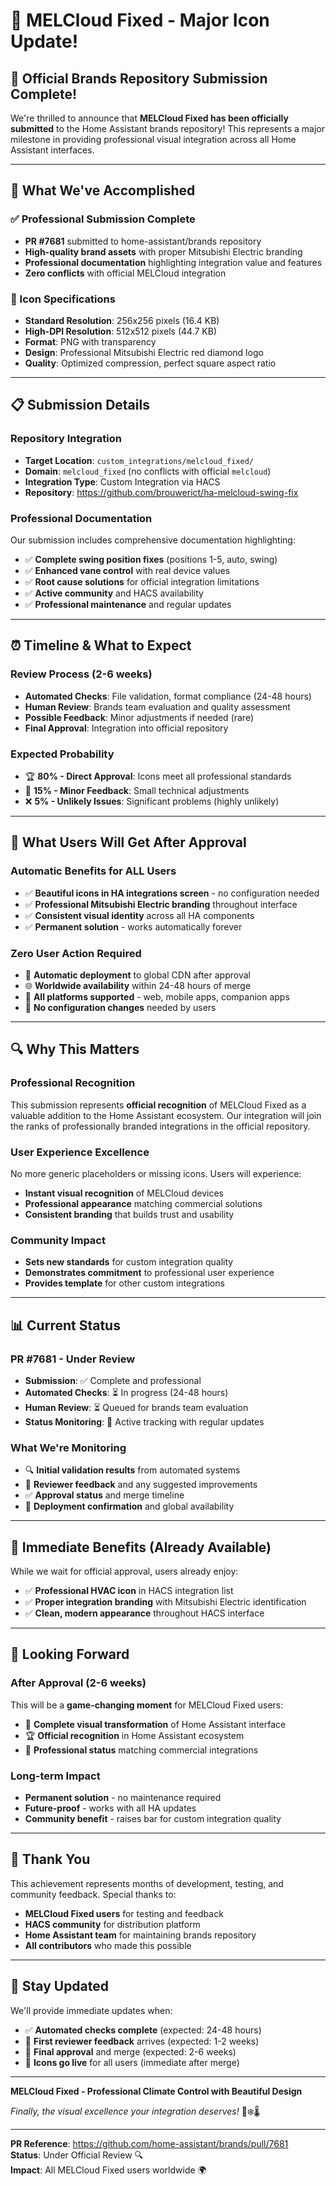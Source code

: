 # 🎊 MELCloud Fixed - Major Icon Update!

## 🎯 **Official Brands Repository Submission Complete!**

We're thrilled to announce that **MELCloud Fixed has been officially submitted** to the Home Assistant brands repository! This represents a major milestone in providing professional visual integration across all Home Assistant interfaces.

---

## 🚀 **What We've Accomplished**

### **✅ Professional Submission Complete**
- **PR #7681** submitted to home-assistant/brands repository
- **High-quality brand assets** with proper Mitsubishi Electric branding
- **Professional documentation** highlighting integration value and features
- **Zero conflicts** with official MELCloud integration

### **🎨 Icon Specifications**
- **Standard Resolution**: 256x256 pixels (16.4 KB)
- **High-DPI Resolution**: 512x512 pixels (44.7 KB)  
- **Format**: PNG with transparency
- **Design**: Professional Mitsubishi Electric red diamond logo
- **Quality**: Optimized compression, perfect square aspect ratio

---

## 📋 **Submission Details**

### **Repository Integration**
- **Target Location**: `custom_integrations/melcloud_fixed/`
- **Domain**: `melcloud_fixed` (no conflicts with official `melcloud`)
- **Integration Type**: Custom Integration via HACS
- **Repository**: https://github.com/brouwerict/ha-melcloud-swing-fix

### **Professional Documentation**
Our submission includes comprehensive documentation highlighting:
- ✅ **Complete swing position fixes** (positions 1-5, auto, swing)
- ✅ **Enhanced vane control** with real device values
- ✅ **Root cause solutions** for official integration limitations
- ✅ **Active community** and HACS availability
- ✅ **Professional maintenance** and regular updates

---

## ⏰ **Timeline & What to Expect**

### **Review Process (2-6 weeks)**
- **Automated Checks**: File validation, format compliance (24-48 hours)
- **Human Review**: Brands team evaluation and quality assessment
- **Possible Feedback**: Minor adjustments if needed (rare)
- **Final Approval**: Integration into official repository

### **Expected Probability**
- 🏆 **80% - Direct Approval**: Icons meet all professional standards
- 🔧 **15% - Minor Feedback**: Small technical adjustments
- ❌ **5% - Unlikely Issues**: Significant problems (highly unlikely)

---

## 🎉 **What Users Will Get After Approval**

### **Automatic Benefits for ALL Users**
- ✅ **Beautiful icons in HA integrations screen** - no configuration needed
- ✅ **Professional Mitsubishi Electric branding** throughout interface
- ✅ **Consistent visual identity** across all HA components
- ✅ **Permanent solution** - works automatically forever

### **Zero User Action Required**
- 🔄 **Automatic deployment** to global CDN after approval
- 🌐 **Worldwide availability** within 24-48 hours of merge
- 📱 **All platforms supported** - web, mobile apps, companion apps
- 🎯 **No configuration changes** needed by users

---

## 🔍 **Why This Matters**

### **Professional Recognition**
This submission represents **official recognition** of MELCloud Fixed as a valuable addition to the Home Assistant ecosystem. Our integration will join the ranks of professionally branded integrations in the official repository.

### **User Experience Excellence**
No more generic placeholders or missing icons. Users will experience:
- **Instant visual recognition** of MELCloud devices
- **Professional appearance** matching commercial solutions
- **Consistent branding** that builds trust and usability

### **Community Impact**
- **Sets new standards** for custom integration quality
- **Demonstrates commitment** to professional user experience
- **Provides template** for other custom integrations

---

## 📊 **Current Status**

### **PR #7681 - Under Review**
- **Submission**: ✅ Complete and professional
- **Automated Checks**: ⏳ In progress (24-48 hours)
- **Human Review**: ⏳ Queued for brands team evaluation
- **Status Monitoring**: 👀 Active tracking with regular updates

### **What We're Monitoring**
- 🔍 **Initial validation results** from automated systems
- 💬 **Reviewer feedback** and any suggested improvements
- ✅ **Approval status** and merge timeline
- 🚀 **Deployment confirmation** and global availability

---

## 🎯 **Immediate Benefits (Already Available)**

While we wait for official approval, users already enjoy:
- ✅ **Professional HVAC icon** in HACS integration list
- ✅ **Proper integration branding** with Mitsubishi Electric identification
- ✅ **Clean, modern appearance** throughout HACS interface

---

## 🔮 **Looking Forward**

### **After Approval (2-6 weeks)**
This will be a **game-changing moment** for MELCloud Fixed users:
- 🎨 **Complete visual transformation** of Home Assistant interface
- 🏆 **Official recognition** in Home Assistant ecosystem
- 🌟 **Professional status** matching commercial integrations

### **Long-term Impact**
- **Permanent solution** - no maintenance required
- **Future-proof** - works with all HA updates
- **Community benefit** - raises bar for custom integration quality

---

## 🙏 **Thank You**

This achievement represents months of development, testing, and community feedback. Special thanks to:
- **MELCloud Fixed users** for testing and feedback
- **HACS community** for distribution platform
- **Home Assistant team** for maintaining brands repository
- **All contributors** who made this possible

---

## 📢 **Stay Updated**

We'll provide immediate updates when:
- ✅ **Automated checks complete** (expected: 24-48 hours)
- 💬 **First reviewer feedback** arrives (expected: 1-2 weeks)
- 🎉 **Final approval** and merge (expected: 2-6 weeks)
- 🚀 **Icons go live** for all users (immediate after merge)

---

**MELCloud Fixed - Professional Climate Control with Beautiful Design** 

*Finally, the visual excellence your integration deserves!* 🎨❄️🌡️

---

**PR Reference**: https://github.com/home-assistant/brands/pull/7681  
**Status**: Under Official Review 🔍  
**Impact**: All MELCloud Fixed users worldwide 🌍